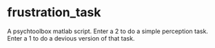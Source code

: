 frustration_task
================

A psychtoolbox matlab script. Enter a 2 to do a simple perception task. Enter a 1 to do a devious version of that task.
